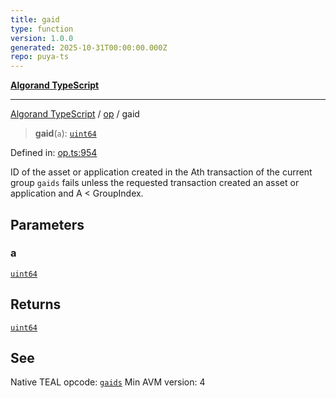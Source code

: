 ```yaml
---
title: gaid
type: function
version: 1.0.0
generated: 2025-10-31T00:00:00.000Z
repo: puya-ts
---
```


[**Algorand TypeScript**](/reference/algorand-typescript/api/readme/)

---

[Algorand TypeScript](docs/_md/modules) / [op](docs/_md/op/README) / gaid

> **gaid**(`a`): [`uint64`](/reference/algorand-typescript/api/index/type-aliases/uint64/)

Defined in: [op.ts:954](https://github.com/algorandfoundation/puya-ts/blob/main/packages/algo-ts/src/op.ts#L954)

ID of the asset or application created in the Ath transaction of the current group
`gaids` fails unless the requested transaction created an asset or application and A < GroupIndex.

## Parameters

### a

[`uint64`](/reference/algorand-typescript/api/index/type-aliases/uint64/)

## Returns

[`uint64`](/reference/algorand-typescript/api/index/type-aliases/uint64/)

## See

Native TEAL opcode: [`gaids`](https://dev.algorand.co/reference/algorand-teal/opcodes#gaids)
Min AVM version: 4
